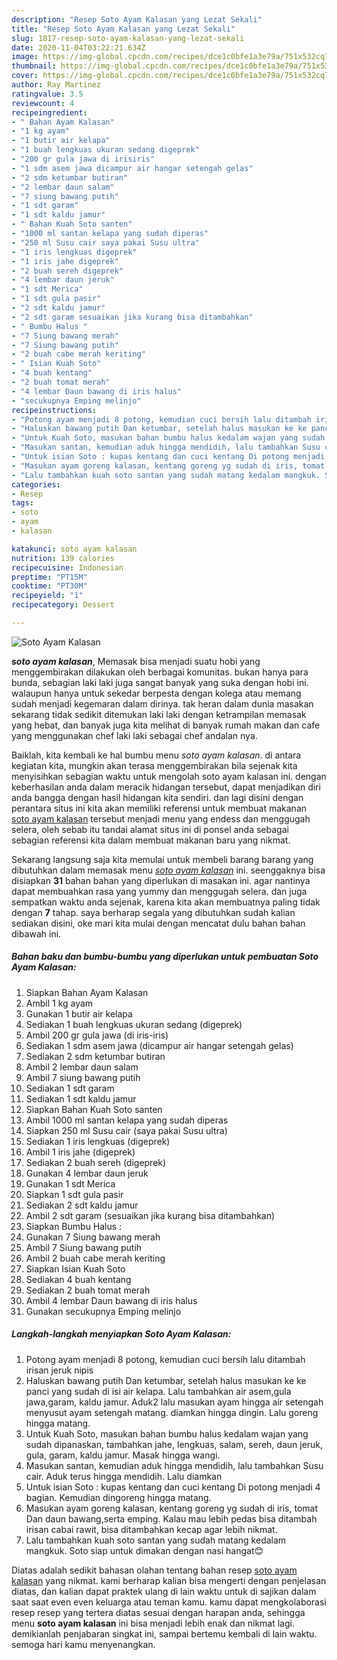 ```yaml
---
description: "Resep Soto Ayam Kalasan yang Lezat Sekali"
title: "Resep Soto Ayam Kalasan yang Lezat Sekali"
slug: 1817-resep-soto-ayam-kalasan-yang-lezat-sekali
date: 2020-11-04T03:22:21.634Z
image: https://img-global.cpcdn.com/recipes/dce1c0bfe1a3e79a/751x532cq70/soto-ayam-kalasan-foto-resep-utama.jpg
thumbnail: https://img-global.cpcdn.com/recipes/dce1c0bfe1a3e79a/751x532cq70/soto-ayam-kalasan-foto-resep-utama.jpg
cover: https://img-global.cpcdn.com/recipes/dce1c0bfe1a3e79a/751x532cq70/soto-ayam-kalasan-foto-resep-utama.jpg
author: Ray Martinez
ratingvalue: 3.5
reviewcount: 4
recipeingredient:
- " Bahan Ayam Kalasan"
- "1 kg ayam"
- "1 butir air kelapa"
- "1 buah lengkuas ukuran sedang digeprek"
- "200 gr gula jawa di irisiris"
- "1 sdm asem jawa dicampur air hangar setengah gelas"
- "2 sdm ketumbar butiran"
- "2 lembar daun salam"
- "7 siung bawang putih"
- "1 sdt garam"
- "1 sdt kaldu jamur"
- " Bahan Kuah Soto santen"
- "1000 ml santan kelapa yang sudah diperas"
- "250 ml Susu cair saya pakai Susu ultra"
- "1 iris lengkuas digeprek"
- "1 iris jahe digeprek"
- "2 buah sereh digeprek"
- "4 lembar daun jeruk"
- "1 sdt Merica"
- "1 sdt gula pasir"
- "2 sdt kaldu jamur"
- "2 sdt garam sesuaikan jika kurang bisa ditambahkan"
- " Bumbu Halus "
- "7 Siung bawang merah"
- "7 Siung bawang putih"
- "2 buah cabe merah keriting"
- " Isian Kuah Soto"
- "4 buah kentang"
- "2 buah tomat merah"
- "4 lembar Daun bawang di iris halus"
- "secukupnya Emping melinjo"
recipeinstructions:
- "Potong ayam menjadi 8 potong, kemudian cuci bersih lalu ditambah irisan jeruk nipis"
- "Haluskan bawang putih Dan ketumbar, setelah halus masukan ke ke panci yang sudah di isi air kelapa. Lalu tambahkan air asem,gula jawa,garam, kaldu jamur. Aduk2 lalu masukan ayam hingga air setengah menyusut ayam setengah matang. diamkan hingga dingin. Lalu goreng hingga matang."
- "Untuk Kuah Soto, masukan bahan bumbu halus kedalam wajan yang sudah dipanaskan, tambahkan jahe, lengkuas, salam, sereh, daun jeruk, gula, garam, kaldu jamur. Masak hingga wangi."
- "Masukan santan, kemudian aduk hingga mendidih, lalu tambahkan Susu cair. Aduk terus hingga mendidih. Lalu diamkan"
- "Untuk isian Soto : kupas kentang dan cuci kentang Di potong menjadi 4 bagian. Kemudian dingoreng hingga matang."
- "Masukan ayam goreng kalasan, kentang goreng yg sudah di iris, tomat Dan daun bawang,serta emping. Kalau mau lebih pedas bisa ditambah irisan cabai rawit, bisa ditambahkan kecap agar lebih nikmat."
- "Lalu tambahkan kuah soto santan yang sudah matang kedalam mangkuk. Soto siap untuk dimakan dengan nasi hangat😊"
categories:
- Resep
tags:
- soto
- ayam
- kalasan

katakunci: soto ayam kalasan 
nutrition: 139 calories
recipecuisine: Indonesian
preptime: "PT15M"
cooktime: "PT30M"
recipeyield: "1"
recipecategory: Dessert

---
```



![Soto Ayam Kalasan](https://img-global.cpcdn.com/recipes/dce1c0bfe1a3e79a/751x532cq70/soto-ayam-kalasan-foto-resep-utama.jpg)

<b><i>soto ayam kalasan</i></b>, Memasak bisa menjadi suatu hobi yang menggembirakan dilakukan oleh berbagai komunitas. bukan hanya para bunda, sebagian laki laki juga sangat banyak yang suka dengan hobi ini. walaupun hanya untuk sekedar berpesta dengan kolega atau memang sudah menjadi kegemaran dalam dirinya. tak heran dalam dunia masakan sekarang tidak sedikit ditemukan laki laki dengan ketrampilan memasak yang hebat, dan banyak juga kita melihat di banyak rumah makan dan cafe yang menggunakan chef laki laki sebagai chef andalan nya.



Baiklah, kita kembali ke hal bumbu menu <i>soto ayam kalasan</i>. di antara kegiatan kita, mungkin akan terasa menggembirakan bila sejenak kita menyisihkan sebagian waktu untuk mengolah soto ayam kalasan ini. dengan keberhasilan anda dalam meracik hidangan tersebut, dapat menjadikan diri anda bangga dengan hasil hidangan kita sendiri. dan lagi disini dengan perantara situs ini kita akan memiliki referensi untuk membuat makanan <u>soto ayam kalasan</u> tersebut menjadi menu yang endess dan menggugah selera, oleh sebab itu tandai alamat situs ini di ponsel anda sebagai sebagian referensi kita dalam membuat makanan baru yang nikmat.


Sekarang langsung saja kita memulai untuk membeli barang barang yang dibutuhkan dalam memasak menu <u><i>soto ayam kalasan</i></u> ini. seenggaknya bisa disiapkan <b>31</b> bahan bahan yang diperlukan di masakan ini. agar nantinya dapat membuahkan rasa yang yummy dan menggugah selera. dan juga sempatkan waktu anda sejenak, karena kita akan membuatnya paling tidak dengan <b>7</b> tahap. saya berharap segala yang dibutuhkan sudah kalian sediakan disini, oke mari kita mulai dengan mencatat dulu bahan bahan dibawah ini.

<!--inarticleads1-->

##### Bahan baku dan bumbu-bumbu yang diperlukan untuk pembuatan Soto Ayam Kalasan:

1. Siapkan  Bahan Ayam Kalasan
1. Ambil 1 kg ayam
1. Gunakan 1 butir air kelapa
1. Sediakan 1 buah lengkuas ukuran sedang (digeprek)
1. Ambil 200 gr gula jawa (di iris-iris)
1. Sediakan 1 sdm asem jawa (dicampur air hangar setengah gelas)
1. Sediakan 2 sdm ketumbar butiran
1. Ambil 2 lembar daun salam
1. Ambil 7 siung bawang putih
1. Sediakan 1 sdt garam
1. Sediakan 1 sdt kaldu jamur
1. Siapkan  Bahan Kuah Soto santen
1. Ambil 1000 ml santan kelapa yang sudah diperas
1. Siapkan 250 ml Susu cair (saya pakai Susu ultra)
1. Sediakan 1 iris lengkuas (digeprek)
1. Ambil 1 iris jahe (digeprek)
1. Sediakan 2 buah sereh (digeprek)
1. Gunakan 4 lembar daun jeruk
1. Gunakan 1 sdt Merica
1. Siapkan 1 sdt gula pasir
1. Sediakan 2 sdt kaldu jamur
1. Ambil 2 sdt garam (sesuaikan jika kurang bisa ditambahkan)
1. Siapkan  Bumbu Halus :
1. Gunakan 7 Siung bawang merah
1. Ambil 7 Siung bawang putih
1. Ambil 2 buah cabe merah keriting
1. Siapkan  Isian Kuah Soto
1. Sediakan 4 buah kentang
1. Sediakan 2 buah tomat merah
1. Ambil 4 lembar Daun bawang di iris halus
1. Gunakan secukupnya Emping melinjo




<!--inarticleads2-->

##### Langkah-langkah menyiapkan Soto Ayam Kalasan:

1. Potong ayam menjadi 8 potong, kemudian cuci bersih lalu ditambah irisan jeruk nipis
1. Haluskan bawang putih Dan ketumbar, setelah halus masukan ke ke panci yang sudah di isi air kelapa. Lalu tambahkan air asem,gula jawa,garam, kaldu jamur. Aduk2 lalu masukan ayam hingga air setengah menyusut ayam setengah matang. diamkan hingga dingin. Lalu goreng hingga matang.
1. Untuk Kuah Soto, masukan bahan bumbu halus kedalam wajan yang sudah dipanaskan, tambahkan jahe, lengkuas, salam, sereh, daun jeruk, gula, garam, kaldu jamur. Masak hingga wangi.
1. Masukan santan, kemudian aduk hingga mendidih, lalu tambahkan Susu cair. Aduk terus hingga mendidih. Lalu diamkan
1. Untuk isian Soto : kupas kentang dan cuci kentang Di potong menjadi 4 bagian. Kemudian dingoreng hingga matang.
1. Masukan ayam goreng kalasan, kentang goreng yg sudah di iris, tomat Dan daun bawang,serta emping. Kalau mau lebih pedas bisa ditambah irisan cabai rawit, bisa ditambahkan kecap agar lebih nikmat.
1. Lalu tambahkan kuah soto santan yang sudah matang kedalam mangkuk. Soto siap untuk dimakan dengan nasi hangat😊




Diatas adalah sedikit bahasan olahan tentang bahan resep <u>soto ayam kalasan</u> yang nikmat. kami berharap kalian bisa mengerti dengan penjelasan diatas, dan kalian dapat praktek ulang di lain waktu untuk di sajikan dalam saat saat even even keluarga atau teman kamu. kamu dapat mengkolaborasi resep resep yang tertera diatas sesuai dengan harapan anda, sehingga menu <b>soto ayam kalasan</b> ini bisa menjadi lebih enak dan nikmat lagi. demikianlah penjabaran singkat ini, sampai bertemu kembali di lain waktu. semoga hari kamu menyenangkan.

